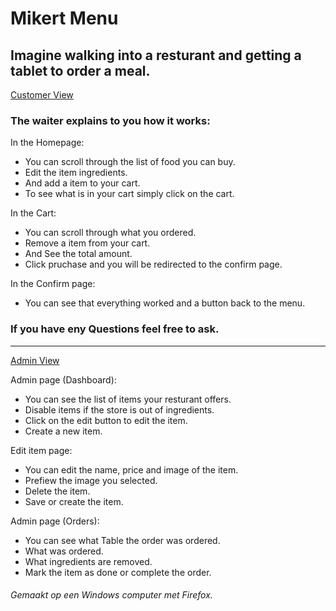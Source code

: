 <h1>Mikert Menu</h1>
<h2>Imagine walking into a resturant and getting a tablet to order a meal.</h2>
<p><a href="https://mikert1.github.io/Mikert-food-menu/index.html">Customer View</a></p>
<h3>The waiter explains to you how it works:</h3>
<p>In the Homepage:</p>
<ul>
    <li>You can scroll through the list of food you can buy.</li>
    <li>Edit the item ingredients.</li>
    <li>And add a item to your cart.</li>
    <li>To see what is in your cart simply click on the cart.</li>
</ul>
<p>In the Cart:</p>
<ul>
    <li>You can scroll through what you ordered.</li>
    <li>Remove a item from your cart.</li>
    <li>And See the total amount.</li>
    <li>Click pruchase and you will be redirected to the confirm page.</li>
</ul>
<p>In the Confirm page:</p>
<ul>
    <li>You can see that everything worked and a button back to the menu.</li>
</ul>
<h3>If you have eny Questions feel free to ask.</h3>

<hr>


<p><a href="https://mikert1.github.io/Mikert-food-menu/admin.html">Admin View</a></p>

<p>Admin page (Dashboard):</p>
<ul>
    <li>You can see the list of items your resturant offers.</li>
    <li>Disable items if the store is out of ingredients.</li>
    <li>Click on the edit button to edit the item.</li>
    <li>Create a new item.</li>
</ul>
<p>Edit item page:</p>
<ul>
    <li>You can edit the name, price and image of the item.</li>
    <li>Prefiew the image you selected.</li>
    <li>Delete the item.</li>
    <li>Save or create the item.</li>
</ul>
<p>Admin page (Orders):</p>
<ul>
    <li>You can see what Table the order was ordered.</li>
    <li>What was ordered.</li>
    <li>What ingredients are removed.</li>
    <li>Mark the item as done or complete the order.</li>
</ul>

<h6>Gemaakt op een Windows computer met Firefox.</h6>